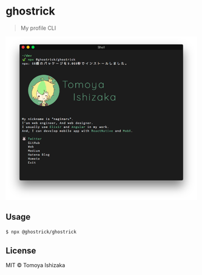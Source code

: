 # ghostrick
> My profile CLI

<img src="https://raw.githubusercontent.com/ghostrick/ghostrick/HEAD/screenshot/terminal.png" width="650">

## Usage
```bash
$ npx @ghostrick/ghostrick
```

## License
MIT © Tomoya Ishizaka
